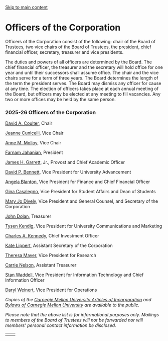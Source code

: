 [Skip to main content](https://www.cmu.edu/leadership/board/officers-of-the-corporation#main-content)

# Officers of the Corporation

Officers of the Corporation consist of the following: chair of the Board of Trustees, two vice chairs of the Board of Trustees, the president, chief financial officer, secretary, treasurer and vice presidents.

The duties and powers of all officers are determined by the Board. The chief financial officer, the treasurer and the secretary will hold office for one year and until their successors shall assume office. The chair and the vice chairs serve for a term of three years. The Board determines the length of the term the president serves. The Board may dismiss any officer for cause at any time. The election of officers takes place at each annual meeting of the Board, but officers may be elected at any meeting to fill vacancies. Any two or more offices may be held by the same person.

### 2025-26 Officers of the Corporation

[David A. Coulter](https://www.cmu.edu/leadership/board/chair-board), Chair

[Jeanne Cunicelli](https://www.cmu.edu/sites/default/files/2025-05/bio-cunicelli-jeanne.pdf), Vice Chair

[Anne M. Molloy](https://www.cmu.edu/sites/default/files/2025-05/bio-molloy-anne.pdf), Vice Chair

[Farnam Jahanian](https://www.cmu.edu/leadership/president/bio), President

[James H. Garrett](https://www.cmu.edu/leadership/the-provost/bio), Jr., Provost and Chief Academic Officer

[David P. Bennett](https://www.cmu.edu/leadership/senior-admin/bennett-bio), Vice President for University Advancement

[Angela Blanton](https://www.cmu.edu/leadership/senior-admin/blanton-bio), Vice President for Finance and Chief Financial Officer

[Gina Casalegno](https://www.cmu.edu/leadership/senior-admin/casalegno-bio), Vice President for Student Affairs and Dean of Students

[Mary Jo Dively](https://www.cmu.edu/leadership/senior-admin/dively-bio), Vice President and General Counsel, and Secretary of the Corporation

[John Dolan](https://www.cmu.edu/finance/cfo/leadership/john-dolan.html), Treasurer

[Tysen Kendig](https://www.cmu.edu/leadership/senior-admin/kendig-bio), Vice President for University Communications and Marketing

[Charles A. Kennedy](https://www.cmu.edu/leadership/senior-admin/kennedy-bio), Chief Investment Officer

[Kate Lippert](https://www.cmu.edu/leadership/board/office-of-the-board-of-trustees), Assistant Secretary of the Corporation

[Theresa Mayer,](https://www.cmu.edu/leadership/senior-admin/mayer-bio) Vice President for Research

[Carrie Nelson](https://www.cmu.edu/finance/cfo/leadership/carrie-nelson.html), Assistant Treasurer

[Stan Waddell](https://www.cmu.edu/leadership/senior-admin/waddell-bio), Vice President for Information Technology and Chief Information Officer

[Daryl Weinert](https://www.cmu.edu/leadership/senior-admin/weinert-bio), Vice President for Operations

_Copies of the_ [_Carnegie Mellon University Articles of Incorporation_](https://www.cmu.edu/policies/articles-of-incorporation/index.html) _and_ [_Bylaws of Carnegie Mellon University_](https://www.cmu.edu/policies/bylaws/index.html) _are available to the public._

_Please note that the above list is for informational purposes only. Mailings to members of the Board of Trustees will not be forwarded nor will members' personal contact information be disclosed._

|     |     |
| --- | --- |
|  |  |
